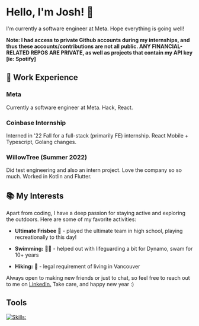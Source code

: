 # Hello, I'm Josh! 👋

I'm currently a software engineer at Meta. Hope everything is going well!

**Note: I had access to private Github accounts during my internships, and thus these accounts/contributions are not all public. ANY FINANCIAL-RELATED REPOS ARE PRIVATE, as well as projects that contain my API key [ie: Spotify]**

## 💼 Work Experience

### Meta 

Currently a software engineer at Meta. Hack, React.

### Coinbase Internship

Interned in '22 Fall for a full-stack (primarily FE) internship. React Mobile + Typescript, Golang changes.

### WillowTree (Summer 2022)

Did test engineering and also an intern project. Love the company so so much. Worked in Kotlin and Flutter.

## 📚 My Interests

Apart from coding, I have a deep passion for staying active and exploring the outdoors. Here are some of my favorite activities:

- **Ultimate Frisbee** 🥏 - played the ultimate team in high school, playing recreationally to this day!

- **Swimming:** 🏊‍♂️ - helped out with lifeguarding a bit for Dynamo, swam for 10+ years

- **Hiking:** 🌲 - legal requirement of living in Vancouver


Always open to making new friends or just to chat, so feel free to reach out to me on [LinkedIn.](https://www.linkedin.com/in/joshxchen) 
Take care, and happy new year :)

## Tools

[![Skills:](https://skillicons.dev/icons?i=py,c,cpp,java,ts,js,html,css,go,rust,ruby)](joshxgchen)







